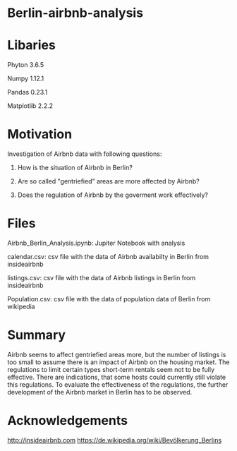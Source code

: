 # Berlin-airbnb-analysis

# Libaries
  Phyton 3.6.5
  
  Numpy 1.12.1
  
  Pandas 0.23.1
  
  Matplotlib 2.2.2
  
# Motivation
Investigation of Airbnb data with following questions:

1. How is the situation of Airbnb in Berlin? 

2. Are so called "gentriefied" areas are more affected by Airbnb?

3. Does the regulation of Airbnb by the goverment work effectively?

# Files
Airbnb_Berlin_Analysis.ipynb: 
Jupiter Notebook with analysis

calendar.csv:
csv file with the data of Airbnb availabilty in Berlin from insideairbnb

listings.csv:
csv file with the data of Airbnb listings in Berlin from insideairbnb

Population.csv:
csv file with the data of population data of Berlin from wikipedia

# Summary

Airbnb seems to affect gentriefied areas more, but the number of listings is too small to assume there is an impact of Airbnb on the housing market. The regulations to limit certain types short-term rentals seem not to be fully effective. There are indications, that some hosts could currently still violate this regulations. To evaluate the effectiveness of the regulations, the further development of the Airbnb market in Berlin has to be observed.

# Acknowledgements
http://insideairbnb.com
https://de.wikipedia.org/wiki/Bevölkerung_Berlins

